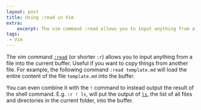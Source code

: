 ```yaml
---
layout: post
title: Using :read in Vim
extra:
    excerpt: The vim command :read allows you to input anything from a file into the current buffer. Useful if you want to copy things from another file.
tags:
 - Vim
---
```


The vim command [`:read`][1] (or shorter `:r`) allows you to input anything from a file into the current buffer.
Useful if you want to copy things from another file.
For example, the following command `:read template.md` will load the entire content of the file `template.md` into the buffer.

You can even combine it with the `!` command to instead output the result of the shell command.
E.g. `:r ! ls`, will put the output of [`ls`][2], the list of all files and directories in the current folder, into the buffer.

[1]: https://vimdoc.sourceforge.net/htmldoc/insert.html#:read
[2]: https://man7.org/linux/man-pages/man1/ls.1.html
